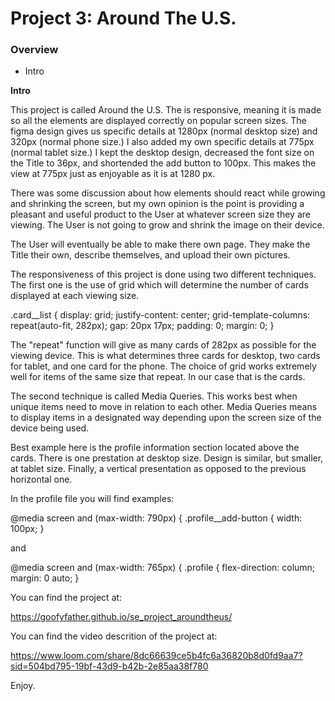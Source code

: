 # Project 3: Around The U.S.

### Overview

- Intro

**Intro**

This project is called Around the U.S. The is responsive, meaning it is made so all the elements are displayed correctly on popular screen sizes. The figma design gives us specific details at 1280px (normal desktop size) and 320px (normal phone size.) I also added my own specific details at 775px (normal tablet size.) I kept the desktop design, decreased the font size on the Title to 36px, and shortended the add button to 100px. This makes the view at 775px just as enjoyable as it is at 1280 px.

There was some discussion about how elements should react while growing and shrinking the screen, but my own opinion is the point is providing a pleasant and useful product to the User at whatever screen size they are viewing. The User is not going to grow and shrink the image on their device.

The User will eventually be able to make there own page. They make the Title their own, describe themselves, and upload their own pictures.

The responsiveness of this project is done using two different techniques. The first one is the use of grid which will determine the number of cards displayed at each viewing size.

.card\_\_list {
display: grid;
justify-content: center;
grid-template-columns: repeat(auto-fit, 282px);
gap: 20px 17px;
padding: 0;
margin: 0;
}

The "repeat" function will give as many cards of 282px as possible for the viewing device. This is what determines three cards for desktop, two cards for tablet, and one card for the phone. The choice of grid works extremely well for items of the same size that repeat. In our case that is the cards.

The second technique is called Media Queries. This works best when unique items need to move in relation to each other. Media Queries means to display items in a designated way depending upon the screen size of the device being used.

Best example here is the profile information section located above the cards. There is one prestation at desktop size. Design is similar, but smaller, at tablet size. Finally, a vertical presentation as opposed to the previous horizontal one.

In the profile file you will find examples:

@media screen and (max-width: 790px) {
.profile\_\_add-button {
width: 100px;
}

and

@media screen and (max-width: 765px) {
.profile {
flex-direction: column;
margin: 0 auto;
}

You can find the project at:

https://goofyfather.github.io/se_project_aroundtheus/

You can find the video descrition of the project at:

https://www.loom.com/share/8dc66639ce5b4fc6a36820b8d0fd9aa7?sid=504bd795-19bf-43d9-b42b-2e85aa38f780

Enjoy.
